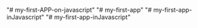 "# my-first-APP-on-javascript" 
"# my-first-app" 
"# my-first-app-inJavascript" 
"# my-first-app-inJavascript" 
